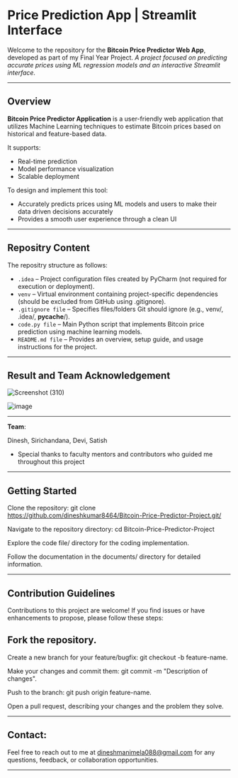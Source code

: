 # Price Prediction App | Streamlit Interface

Welcome to the repository for the **Bitcoin Price Predictor Web App**, developed as part of my Final Year Project.
*A project focused on predicting accurate prices using ML regression models and an interactive Streamlit interface.*

---

## Overview

**Bitcoin Price Predictor Application** is a user-friendly web application that utilizes Machine Learning techniques to estimate Bitcoin prices based on historical and feature-based data.

It supports:

* Real-time prediction
* Model performance visualization
* Scalable deployment

To design and implement this tool:

* Accurately predicts prices using ML models and users to make their data driven decisions accurately
* Provides a smooth user experience through a clean UI


---
## Repositry Content

The repositry structure as follows:
 - `.idea` – Project configuration files created by PyCharm (not required for execution or deployment).
 - `venv` – Virtual environment containing project-specific dependencies (should be excluded from GitHub using .gitignore).
 - `.gitignore file` – Specifies files/folders Git should ignore (e.g., venv/, .idea/, __pycache__/).
 - `code.py file` – Main Python script that implements Bitcoin price prediction using machine learning models.
 - `README.md file` – Provides an overview, setup guide, and usage instructions for the project.

---

## Result and Team Acknowledgement

![Screenshot (310)](https://github.com/user-attachments/assets/71bf1121-3daa-43e7-9a4b-3788b2c60323)

![image](https://github.com/user-attachments/assets/9f6864bb-6161-4358-9fce-f4c157ad7cd2)

---

**Team**:

Dinesh, Sirichandana, Devi, Satish
* Special thanks to faculty mentors and contributors who guided me throughout this project

---
## Getting Started

Clone the repository: git clone https://github.com/dineshkumar8464/Bitcoin-Price-Predictor-Project.git/

Navigate to the repository directory: cd Bitcoin-Price-Predictor-Project

Explore the code file/ directory for the coding implementation.

Follow the documentation in the documents/ directory for detailed information.

---

## Contribution Guidelines

Contributions to this project are welcome! If you find issues or have enhancements to propose, please follow these steps:

## Fork the repository.

Create a new branch for your feature/bugfix: git checkout -b feature-name.

Make your changes and commit them: git commit -m "Description of changes".

Push to the branch: git push origin feature-name.

Open a pull request, describing your changes and the problem they solve.

---


## Contact:

Feel free to reach out to me at dineshmanimela088@gmail.com for any questions, feedback, or collaboration opportunities.

---

